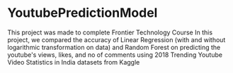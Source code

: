 # YoutubePredictionModel
This project was made to complete Frontier Technology Course
In this project, we compared the accuracy of Linear Regression (with and without logarithmic transformation on data) and Random Forest on predicting the youtube's views, likes, and no of comments using 2018 Trending Youtube Video Statistics in India datasets from Kaggle
